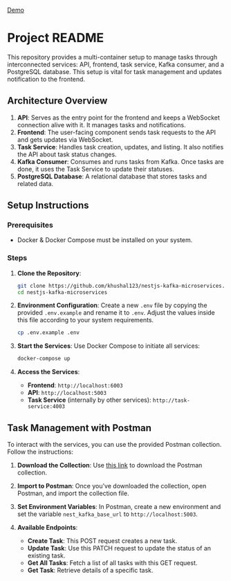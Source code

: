 [Demo](https://drive.google.com/file/d/17zwh7WsdDYgwBBXiYfNTNWN94rNxBZbn/view?usp=sharing)

# Project README
This repository provides a multi-container setup to manage tasks through interconnected services: API, frontend, task service, Kafka consumer, and a PostgreSQL database. This setup is vital for task management and updates notification to the frontend.

## Architecture Overview

1. **API**: Serves as the entry point for the frontend and keeps a WebSocket connection alive with it. It manages tasks and notifications.
2. **Frontend**: The user-facing component sends task requests to the API and gets updates via WebSocket.
3. **Task Service**: Handles task creation, updates, and listing. It also notifies the API about task status changes.
4. **Kafka Consumer**: Consumes and runs tasks from Kafka. Once tasks are done, it uses the Task Service to update their statuses.
5. **PostgreSQL Database**: A relational database that stores tasks and related data.

## Setup Instructions

### Prerequisites

- Docker & Docker Compose must be installed on your system.

### Steps

1. **Clone the Repository**:
   ```bash
   git clone https://github.com/khushal123/nestjs-kafka-microservices.git
   cd nestjs-kafka-microservices
   ```

2. **Environment Configuration**:
   Create a new `.env` file by copying the provided `.env.example` and rename it to `.env`. Adjust the values inside this file according to your system requirements.
   ```bash
   cp .env.example .env
   ```

3. **Start the Services**:
   Use Docker Compose to initiate all services:
   ```bash
   docker-compose up
   ```

4. **Access the Services**:
   - **Frontend**: `http://localhost:6003`
   - **API**: `http://localhost:5003`
   - **Task Service** (internally by other services): `http://task-service:4003`

## Task Management with Postman

To interact with the services, you can use the provided Postman collection. Follow the instructions:

1. **Download the Collection**: Use [this link](https://api.postman.com/collections/1633826-3b5cd25f-5835-422d-8924-736b3aa058a8?access_key=PMAT-01H7DFWHHZFJVG150DZKYNRN4V) to download the Postman collection.
  
2. **Import to Postman**: Once you've downloaded the collection, open Postman, and import the collection file.

3. **Set Environment Variables**: In Postman, create a new environment and set the variable `nest_kafka_base_url` to `http://localhost:5003`.

4. **Available Endpoints**:
   - **Create Task**: This POST request creates a new task. 
   - **Update Task**: Use this PATCH request to update the status of an existing task.
   - **Get All Tasks**: Fetch a list of all tasks with this GET request.
   - **Get Task**: Retrieve details of a specific task.


